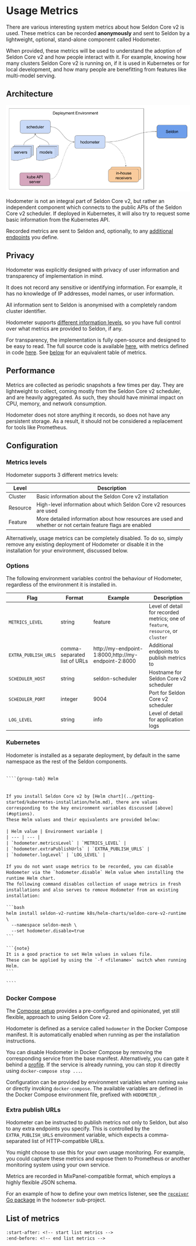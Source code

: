 # Usage Metrics

There are various interesting system metrics about how Seldon Core v2 is used.
These metrics can be recorded **anonymously** and sent to Seldon by a lightweight, optional, stand-alone component called Hodometer.

When provided, these metrics will be used to understand the adoption of Seldon Core v2 and how people interact with it.
For example, knowing how many clusters Seldon Core v2 is running on, if it is used in Kubernetes or for local development, and how many people are benefitting from features like multi-model serving.

## Architecture

![Hodometer architecture](./hodometer-architecture.png)

Hodometer is not an integral part of Seldon Core v2, but rather an independent component which connects to the public APIs of the Seldon Core v2 scheduler.
If deployed in Kubernetes, it will also try to request some basic information from the Kubernetes API.

Recorded metrics are sent to Seldon and, optionally, to any [additional endpoints](#extra-publish-urls) you define.

## Privacy

Hodometer was explicitly designed with privacy of user information and transparency of implementation in mind.

It does not record any sensitive or identifying information.
For example, it has no knowledge of IP addresses, model names, or user information.

All information sent to Seldon is anonymised with a completely random cluster identifier.

Hodometer supports [different information levels](#metrics-levels), so you have full control over what metrics are provided to Seldon, if any.

For transparency, the implementation is fully open-source and designed to be easy to read.
The full source code is available [here](https://github.com/seldonio/seldon-core/tree/v2/hodometer), with metrics defined in code [here](https://github.com/seldonio/seldon-core/tree/v2/hodometer/pkg/hodometer/metrics.go).
See [below](#list-of-metrics) for an equivalent table of metrics.

## Performance

Metrics are collected as periodic snapshots a few times per day.
They are lightweight to collect, coming mostly from the Seldon Core v2 scheduler, and are heavily aggregated.
As such, they should have minimal impact on CPU, memory, and network consumption.

Hodometer does not store anything it records, so does not have any persistent storage.
As a result, it should not be considered a replacement for tools like Prometheus.

## Configuration

### Metrics levels

Hodometer supports 3 different metrics levels:

| Level | Description |
| --- | --- |
| Cluster | Basic information about the Seldon Core v2 installation |
| Resource | High-level information about which Seldon Core v2 resources are used |
| Feature | More detailed information about how resources are used and whether or not certain feature flags are enabled |

Alternatively, usage metrics can be completely disabled.
To do so, simply remove any existing deployment of Hodometer or disable it in the installation for your environment, discussed below.

### Options

The following environment variables control the behaviour of Hodometer, regardless of the environment it is installed in.

| Flag | Format | Example | Description |
| --- | --- | --- | --- |
| `METRICS_LEVEL` | string | feature | Level of detail for recorded metrics; one of `feature`, `resource`, or `cluster` |
| `EXTRA_PUBLISH_URLS` | comma-separated list of URLs | http://my-endpoint-1:8000,http://my-endpoint-2:8000 | Additional endpoints to publish metrics to |
| `SCHEDULER_HOST` | string | seldon-scheduler | Hostname for Seldon Core v2 scheduler |
| `SCHEDULER_PORT` | integer | 9004 | Port for Seldon Core v2 scheduler |
| `LOG_LEVEL` | string | info | Level of detail for application logs |

### Kubernetes

Hodometer is installed as a separate deployment, by default in the same namespace as the rest of the Seldon components.

`````{tabs}

````{group-tab} Helm


If you install Seldon Core v2 by [Helm chart](../getting-started/kubernetes-installation/helm.md), there are values corresponding to the key environment variables discussed [above](#options).
These Helm values and their equivalents are provided below:

| Helm value | Environment variable |
| --- | --- |
| `hodometer.metricsLevel` | `METRICS_LEVEL` |
| `hodometer.extraPublishUrls` | `EXTRA_PUBLISH_URLS` |
| `hodometer.logLevel` | `LOG_LEVEL` |

If you do not want usage metrics to be recorded, you can disable Hodometer via the `hodometer.disable` Helm value when installing the runtime Helm chart.
The following command disables collection of usage metrics in fresh installations and also serves to remove Hodometer from an existing installation:

```bash
helm install seldon-v2-runtime k8s/helm-charts/seldon-core-v2-runtime \
  --namespace seldon-mesh \
  --set hodometer.disable=true
```

```{note}
It is a good practice to set Helm values in values file.
These can be applied by using the `-f <filename>` switch when running Helm.
```

````
`````

### Docker Compose

The [Compose setup](../getting-started/docker-installation/index.md) provides a pre-configured and opinionated, yet still flexible, approach to using Seldon Core v2.

Hodometer is defined as a service called `hodometer` in the Docker Compose manifest.
It is automatically enabled when running as per the installation instructions.

You can disable Hodometer in Docker Compose by removing the corresponding service from the base manifest.
Alternatively, you can gate it behind a [profile](https://docs.docker.com/compose/profiles/).
If the service is already running, you can stop it directly using `docker-compose stop ...`.

Configuration can be provided by environment variables when running `make` or directly invoking `docker-compose`.
The available variables are defined in the Docker Compose environment file, prefixed with `HODOMETER_`.

### Extra publish URLs

Hodometer can be instructed to publish metrics not only to Seldon, but also to any extra endpoints you specify.
This is controlled by the `EXTRA_PUBLISH_URLS` environment variable, which expects a comma-separated list of HTTP-compatible URLs.

You might choose to use this for your own usage monitoring.
For example, you could capture these metrics and expose them to Prometheus or another monitoring system using your own service.

Metrics are recorded in MixPanel-compatible format, which employs a highly flexible JSON schema.

For an example of how to define your own metrics listener, see the [`receiver` Go package](https://github.com/SeldonIO/seldon-core/tree/v2/hodometer/pkg/receiver) in the `hodometer` sub-project.

## List of metrics

```{include} ../../../../hodometer/README.md
:start-after: <!-- start list metrics -->
:end-before: <!-- end list metrics -->
```
